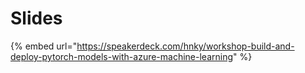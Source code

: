 # Slides

{% embed url="https://speakerdeck.com/hnky/workshop-build-and-deploy-pytorch-models-with-azure-machine-learning" %}




